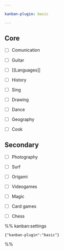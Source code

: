 ```yaml
---

kanban-plugin: basic

---
```


## Core

- [ ] Comunication
- [ ] Guitar
- [ ] [[Languages]]
- [ ] History
- [ ] Sing
- [ ] Drawing
- [ ] Dance
- [ ] Geography
- [ ] Cook


## Secondary

- [ ] Photography
- [ ] Surf
- [ ] Origami
- [ ] Videogames
- [ ] Magic
- [ ] Card games
- [ ] Chess




%% kanban:settings
```
{"kanban-plugin":"basic"}
```
%%